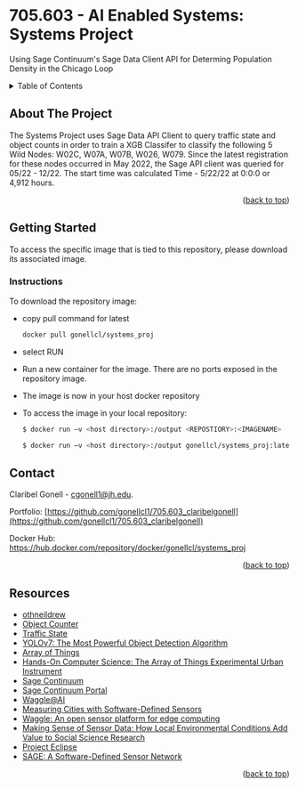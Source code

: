 # 705.603 - AI Enabled Systems: Systems Project
Using Sage Continuum's Sage Data Client API for Determing Population Density in the Chicago Loop


<!-- Improved compatibility of back to top link: See: https://github.com/othneildrew/Best-README-Template/pull/73 -->
<a name="readme-top"></a>
<!--
*** Thanks for checking out the Best-README-Template. If you have a suggestion
*** that would make this better, please fork the repo and create a pull request
*** or simply open an issue with the tag "enhancement".
*** Don't forget to give the project a star!
*** Thanks again! Now go create something AMAZING! :D
-->



<!-- TABLE OF CONTENTS -->
<details>
  <summary>Table of Contents</summary>
  <ol>
    <li>
      <a href="#about-the-project">About The Project</a>
    </li>
    <li>
      <a href="#getting-started">Getting Started</a>
      <ul>
        <li><a href="#instructions">Instructions</a></li>
      </ul>
    </li>
    <li><a href="#contact">Contact</a></li>
    <li><a href="#acknowledgments">Acknowledgments</a></li>
  </ol>
</details>


<!-- ABOUT THE PROJECT -->
## About The Project

The Systems Project uses Sage Data API Client to query traffic state and object counts in order to train a XGB Classifer to classify the following  5 Wild Nodes: W02C, W07A, W07B, W026, W079. Since the latest registration for these nodes occurred in May 2022, the Sage API client was queried for 05/22 - 12/22. The start time was calculated Time - 5/22/22 at 0:0:0 or 4,912 hours.  

<p align="right">(<a href="#readme-top">back to top</a>)</p>


<!-- GETTING STARTED -->
## Getting Started

To access the specific image that is tied to this repository, please download its associated image. 

<!-- INSTRUCTIONS -->

### Instructions

To download the repository image: 
* copy pull command for latest
  ```sh
  docker pull gonellcl/systems_proj
  ```
* select RUN
* Run a new container for the image. There are no ports exposed in the repository image. 
* The image is now in your host docker repository

* To access the image in your local repository: 
  ```sh
  $ docker run –v <host directory>:/output <REPOSTIORY>:<IMAGENAME>
  ```
   ```sh
  $ docker run –v <host directory>:/output gonellcl/systems_proj:latest
  ```

<!-- CONTACT -->
## Contact

Claribel Gonell  - cgonell1@jh.edu.

Portfolio: [https://github.com/gonellcl1/705.603_claribelgonell](https://github.com/gonellcl1/705.603_claribelgonell)

Docker Hub: https://hub.docker.com/repository/docker/gonellcl/systems_proj

<p align="right">(<a href="#readme-top">back to top</a>)</p>



<!-- ACKNOWLEDGMENTS -->
## Resources

* [othneildrew](https://github.com/othneildrew/Best-README-Template/blob/master/BLANK_README.md)
* [Object Counter](https://github.com/waggle-sensor/plugin-objectcounter)
* [Traffic State](https://portal.sagecontinuum.org/apps/app/seonghapark/traffic-state)
* [YOLOv7: The Most Powerful Object Detection Algorithm](https://viso.ai/deep-learning/yolov7-guide/)
* [Array of Things](https://arrayofthings.github.io/index.html)
* [Hands-On Computer Science: The Array of Things Experimental Urban Instrument](https://ieeexplore.ieee.org/abstract/document/9734773)
* [Sage Continuum](https://sagecontinuum.org/) 
* [Sage Continuum Portal](https://portal.sagecontinuum.org/nodes) 
* [Waggle@AI](https://docs.waggle-edge.ai/docs/about/overview)
* [Measuring Cities with Software-Defined Sensors](https://ieeexplore.ieee.org/abstract/document/9241512)
* [Waggle: An open sensor platform for edge computing](https://ieeexplore.ieee.org/abstract/document/7808975)
* [Making Sense of Sensor Data: How Local Environmental Conditions Add Value to Social Science Research](https://journals.sagepub.com/doi/abs/10.1177/0894439320920601)
* [Project Eclipse](https://www.microsoft.com/en-us/research/project/project-eclipse/)
* [SAGE: A Software-Defined Sensor Network](https://www.anl.gov/mcs/sage-a-softwaredefined-sensor-network)












<p align="right">(<a href="#readme-top">back to top</a>)</p>

